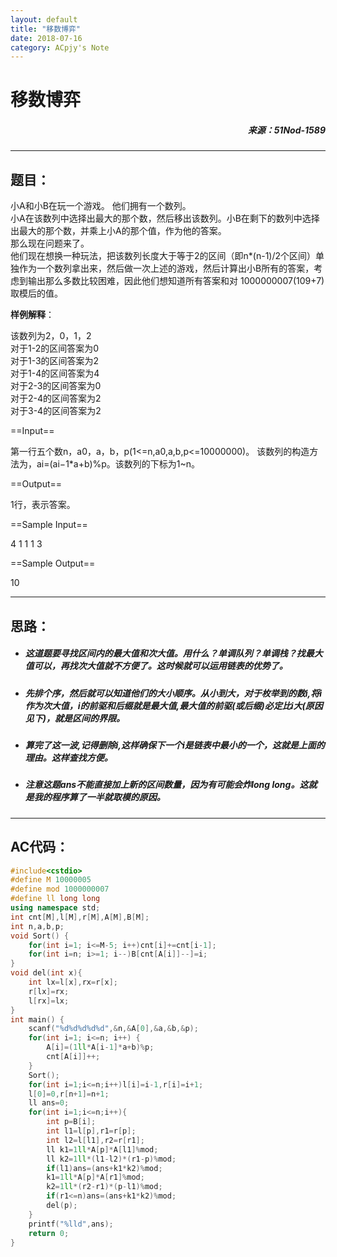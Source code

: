```yaml
---
layout: default
title: "移数博弈"
date: 2018-07-16
category: ACpjy's Note
---
```

# 移数博弈
##### <p align="right">来源：51Nod-1589<p>
---
## 题目：
小A和小B在玩一个游戏。
他们拥有一个数列。  
小A在该数列中选择出最大的那个数，然后移出该数列。小B在剩下的数列中选择出最大的那个数，并乘上小A的那个值，作为他的答案。  
那么现在问题来了。  
他们现在想换一种玩法，把该数列长度大于等于2的区间（即n\*(n-1)/2个区间）单独作为一个数列拿出来，然后做一次上述的游戏，然后计算出小B所有的答案，考虑到输出那么多数比较困难，因此他们想知道所有答案和对 1000000007(109+7) 取模后的值。

**样例解释**：

该数列为2，0，1，2  
对于1-2的区间答案为0  
对于1-3的区间答案为2  
对于1-4的区间答案为4  
对于2-3的区间答案为0  
对于2-4的区间答案为2  
对于3-4的区间答案为2  

==Input==

第一行五个数n，a0，a，b，p(1<=n,a0,a,b,p<=10000000)。 
该数列的构造方法为，ai=(ai−1\*a+b)%p。该数列的下标为1~n。

==Output==

1行，表示答案。

==Sample Input==

4 1 1 1 3

==Sample Output==

10

---
## 思路：
- ##### 这道题要寻找区间内的最大值和次大值。用什么？单调队列？单调栈？找最大值可以，再找次大值就不方便了。这时候就可以运用链表的优势了。
- ##### 先排个序，然后就可以知道他们的大小顺序。从小到大，对于枚举到的数i,将i作为次大值，i的前驱和后缀就是最大值,最大值的前驱(或后缀)必定比i大(原因见下)，就是区间的界限。
- ##### 算完了这一波,记得删除i,这样确保下一个i是链表中最小的一个，这就是上面的理由。这样查找方便。
- ##### 注意这题ans不能直接加上新的区间数量，因为有可能会炸long long。这就是我的程序算了一半就取模的原因。
---
## AC代码：

```cpp
#include<cstdio>
#define M 10000005
#define mod 1000000007
#define ll long long
using namespace std;
int cnt[M],l[M],r[M],A[M],B[M];
int n,a,b,p;
void Sort() {
	for(int i=1; i<=M-5; i++)cnt[i]+=cnt[i-1];
	for(int i=n; i>=1; i--)B[cnt[A[i]]--]=i;
}
void del(int x){
	int lx=l[x],rx=r[x];
	r[lx]=rx;
	l[rx]=lx;
}
int main() {
	scanf("%d%d%d%d%d",&n,&A[0],&a,&b,&p);
	for(int i=1; i<=n; i++) {
		A[i]=(1ll*A[i-1]*a+b)%p;
		cnt[A[i]]++;
	}
	Sort();
	for(int i=1;i<=n;i++)l[i]=i-1,r[i]=i+1;
	l[0]=0,r[n+1]=n+1;
	ll ans=0;
	for(int i=1;i<=n;i++){
		int p=B[i];
		int l1=l[p],r1=r[p];
		int l2=l[l1],r2=r[r1];
		ll k1=1ll*A[p]*A[l1]%mod;
		ll k2=1ll*(l1-l2)*(r1-p)%mod;
		if(l1)ans=(ans+k1*k2)%mod;
		k1=1ll*A[p]*A[r1]%mod;
		k2=1ll*(r2-r1)*(p-l1)%mod;
		if(r1<=n)ans=(ans+k1*k2)%mod;
		del(p);
	}
	printf("%lld",ans);
	return 0;
}

```

